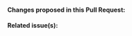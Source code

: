 <!-- Thanks for contributing to Underscores! Please provide as much information as possible with your Pull Request by filling out the following - this helps make reviewing much quicker! -->

#### Changes proposed in this Pull Request:


#### Related issue(s):